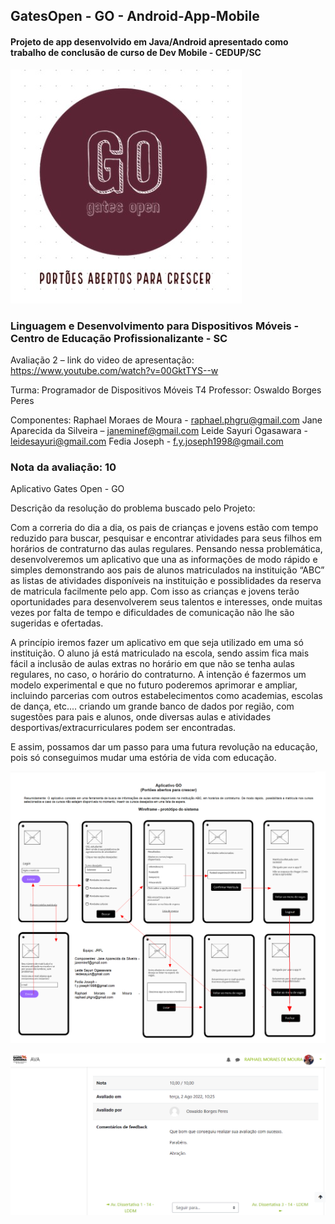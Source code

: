                      
## GatesOpen - GO - Android-App-Mobile 




#### Projeto de app desenvolvido em Java/Android apresentado como trabalho de conclusão de curso de Dev Mobile - CEDUP/SC
![Screenshot](logo.jpeg?raw=true)

### Linguagem e Desenvolvimento para Dispositivos Móveis - Centro de Educação Profissionalizante - SC

Avaliação 2 – link do video de apresentação:
https://www.youtube.com/watch?v=00GktTYS--w


Turma: Programador de Dispositivos Móveis T4
Professor: Oswaldo Borges Peres

Componentes:
Raphael Moraes de Moura - raphael.phgru@gmail.com
Jane Aparecida da Silveira – janeminef@gmail.com
Leide Sayuri Ogasawara - leidesayuri@gmail.com
Fedia Joseph - f.y.joseph1998@gmail.com

### Nota da avaliação: 10

Aplicativo Gates Open - GO 

Descrição da resolução do problema buscado pelo Projeto:

Com a correria do dia a dia, os pais de crianças e jovens estão com tempo reduzido para buscar, pesquisar e encontrar atividades para seus filhos em horários de contraturno das aulas regulares. Pensando nessa problemática, desenvolveremos um aplicativo que una as informações de modo rápido e simples demonstrando aos pais de alunos matriculados na instituição “ABC” as listas de atividades disponíveis na instituição e possiblidades da reserva de matricula facilmente pelo app. Com isso as crianças e jovens terão oportunidades para desenvolverem seus talentos e interesses, onde muitas vezes por falta de tempo e dificuldades de comunicação não lhe são sugeridas e ofertadas. 

A princípio iremos fazer um aplicativo em que seja utilizado em uma só instituição. O aluno já está matriculado na escola, sendo assim fica mais fácil a inclusão de aulas extras no horário em que não se tenha aulas regulares, no caso, o horário do contraturno.
A intenção é fazermos um modelo experimental e que no futuro poderemos aprimorar e ampliar, incluindo parcerias com outros estabelecimentos como academias, escolas de dança, etc.... criando um grande banco de dados por região, com sugestões para pais e alunos, onde diversas aulas e atividades desportivas/extracurriculares podem ser encontradas. 

E assim, possamos dar um passo para uma futura revolução na educação, pois só conseguimos mudar uma estória de vida com educação.

![Screenshot](WireFrame%20Avalia%C3%A7%C3%A3o2.png?raw=true)


![Screenshot](PrintNota2aava.png)


